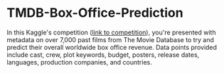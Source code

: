 # TMDB-Box-Office-Prediction
In this Kaggle's competition ([link to competition](https://www.kaggle.com/competitions/tmdb-box-office-prediction/overview)), you're presented with metadata on over 7,000 past films from The Movie Database to try and predict their overall worldwide box office revenue. Data points provided include cast, crew, plot keywords, budget, posters, release dates, languages, production companies, and countries.
